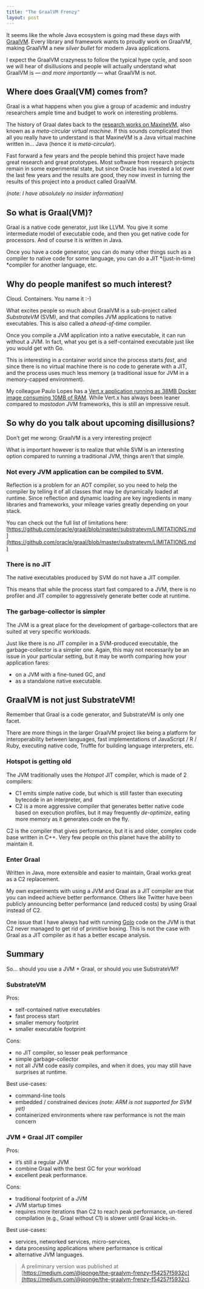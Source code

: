 ```yaml
---
title: "The GraalVM Frenzy"
layout: post
---
```


It seems like the whole Java ecosystem is going mad these days with [GraalVM](https://www.graalvm.org/). Every library and framework wants to proudly work on GraalVM, making GraalVM a new *silver bullet* for modern Java applications.

I expect the GraalVM crazyness to follow the typical hype cycle, and soon we will hear of disillusions and people will actually understand what GraalVM is *— and more importantly —* what GraalVM is not.

## Where does Graal(VM) comes from?

Graal is a what happens when you give a group of academic and industry researchers ample time and budget to work on interesting problems.

The history of Graal dates back to the [research works on MaxineVM](https://dl.acm.org/citation.cfm?id=2400689), also known as a *meta-circular virtual machine*. If this sounds complicated then all you really have to understand is that MaxineVM is a Java virtual machine written in… Java (hence it is *meta-circular*).

Fast forward a few years and the people behind this project have made great research and great prototypes. Most software from research projects remain in some experimental state, but since Oracle has invested a lot over the last few years and the results are good, they now invest in turning the results of this project into a product called GraalVM.

*(note: I have absolutely no insider information)*

## So what is Graal(VM)?

Graal is a native code generator, just like LLVM. You give it some intermediate model of executable code, and then you get native code for processors. And of course it is written in Java.

Once you have a code generator, you can do many other things such as a compiler to native code for some language, you can do a JIT *(just-in-time) *compiler for another language, etc.

## Why do people manifest so much interest?

Cloud. Containers. You name it :-)

What excites people so much about GraalVM is a sub-project called *SubstrateVM* (SVM), and that compiles JVM applications to native executables. This is also called a *ahead-of-time* compiler.

Once you compile a JVM application into a native executable, it can run without a JVM. In fact, what you get is a self-contained executable just like you would get with Go.

This is interesting in a container world since the process starts *fast*, and since there is no virtual machine there is no code to generate with a JIT, and the process uses much less memory (a traditional issue for JVM in a memory-capped environment).

My colleague Paulo Lopes has a [Vert.x application running as 38MB Docker image consuming 10MB of RAM](https://www.jetdrone.xyz/2018/08/10/Vertx-native-image-10mb.html). While Vert.x has always been leaner compared to *mastodon* JVM frameworks, this is still an impressive result.

## So why do you talk about upcoming disillusions?

Don’t get me wrong: GraalVM is a very interesting project!

What is important however is to realize that while SVM is an interesting option compared to running a traditional JVM, things aren’t that simple.

### Not every JVM application can be compiled to SVM.

Reflection is a problem for an AOT compiler, so you need to help the compiler by telling it of all classes that may be dynamically loaded at runtime. Since reflection and dynamic loading are key ingredients in many libraries and frameworks, your mileage varies greatly depending on your stack.

You can check out the full list of limitations here: [https://github.com/oracle/graal/blob/master/substratevm/LIMITATIONS.md](https://github.com/oracle/graal/blob/master/substratevm/LIMITATIONS.md)

### There is no JIT

The native executables produced by SVM do not have a JIT compiler.

This means that while the process start fast compared to a JVM, there is no profiler and JIT compiler to aggressively generate better code at runtime.

### The garbage-collector is simpler

The JVM is a great place for the development of garbage-collectors that are suited at very specific workloads.

Just like there is no JIT compiler in a SVM-produced executable, the garbage-collector is a simpler one. Again, this may not necessarily be an issue in your particular setting, but it may be worth comparing how your application fares:

* on a JVM with a fine-tuned GC, and
* as a standalone native executable.

## GraalVM is not just SubstrateVM!

Remember that Graal is a code generator, and SubstrateVM is only one facet.

There are more things in the larger GraalVM project like being a platform for interoperability between languages, fast implementations of JavaScript / R / Ruby, executing native code, Truffle for building language interpreters, etc.

### Hotspot is getting old

The JVM traditionally uses the *Hotspot* JIT compiler, which is made of 2 compilers:

* C1 emits simple native code, but which is still faster than executing bytecode in an interpreter, and
* C2 is a more aggressive compiler that generates better native code based on execution profiles, but it may frequently *de-optimize*, eating more memory as it generates code on the fly.

C2 is the compiler that gives performance, but it is and older, complex code base written in C++. Very few people on this planet have the ability to maintain it.

### Enter Graal

Written in Java, more extensible and easier to maintain, Graal works great as a C2 replacement.

My own experiments with using a JVM and Graal as a JIT compiler are that you can indeed achieve better performance. Others like Twitter have been publicly announcing better performance (and reduced costs) by using Graal instead of C2.

One issue that I have always had with running [Golo](https://golo-lang.org/) code on the JVM is that C2 never managed to get rid of primitive boxing. This is not the case with Graal as a JIT compiler as it has a better escape analysis.

## Summary

So… should you use a JVM + Graal, or should you use SubstrateVM?

### SubstrateVM

Pros:

* self-contained native executables
* fast process start
* smaller memory footprint
* smaller executable footprint

Cons:

* no JIT compiler, so lesser peak performance
* simple garbage-collector
* not all JVM code easily compiles, and when it does, you may still have surprises at runtime.

Best use-cases:

* command-line tools
* embedded / constrained devices *(note: ARM is not supported for SVM yet)*
* containerized environments where raw performance is not the main concern

### JVM + Graal JIT compiler

Pros:

* it’s still a regular JVM
* combine Graal with the best GC for your workload
* excellent peak performance.

Cons:

* traditional footprint of a JVM
* JVM startup times
* requires more iterations than C2 to reach peak performance, un-tiered compilation (e.g., Graal without C1) is slower until Graal kicks-in.

Best use-cases:

* services, networked services, micro-services,
* data processing applications where performance is critical
* alternative JVM languages.

> A preliminary version was published at [https://medium.com/@jponge/the-graalvm-frenzy-f54257f5932c](https://medium.com/@jponge/the-graalvm-frenzy-f54257f5932c).
